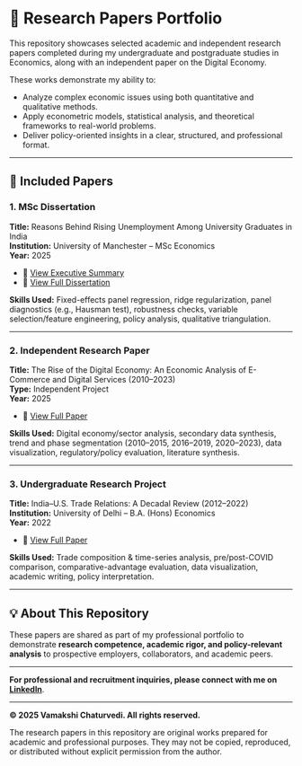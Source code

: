 # 📑 Research Papers Portfolio

This repository showcases selected academic and independent research papers completed during my undergraduate and postgraduate studies in Economics, along with an independent paper on the Digital Economy.

These works demonstrate my ability to:
- Analyze complex economic issues using both quantitative and qualitative methods.  
- Apply econometric models, statistical analysis, and theoretical frameworks to real-world problems.  
- Deliver policy-oriented insights in a clear, structured, and professional format.  

---

## 📂 Included Papers

### 1. MSc Dissertation  
**Title:** Reasons Behind Rising Unemployment Among University Graduates in India  
**Institution:** University of Manchester – MSc Economics  
**Year:** 2025  

- 📄 [View Executive Summary](https://github.com/Vamakshi6402/Research-Papers/blob/main/docs/01_Dissertation_ExecutiveSummary_GraduateUnemployment_India_2025.pdf)  
- 📄 [View Full Dissertation](./docs/02_Dissertation_GraduateUnemployment_India_2025.pdf)  

**Skills Used:** Fixed-effects panel regression, ridge regularization, panel diagnostics (e.g., Hausman test), robustness checks, variable selection/feature engineering, policy analysis, qualitative triangulation.

---

### 2. Independent Research Paper  
**Title:** The Rise of the Digital Economy: An Economic Analysis of E-Commerce and Digital Services (2010–2023)  
**Type:** Independent Project  
**Year:** 2025  

- 📄 [View Full Paper](./docs/03_Independent_Research_DigitalEconomy_2010_2023.pdf)  

**Skills Used:** Digital economy/sector analysis, secondary data synthesis, trend and phase segmentation (2010–2015, 2016–2019, 2020–2023), data visualization, regulatory/policy evaluation, literature synthesis.

---

### 3. Undergraduate Research Project  
**Title:** India–U.S. Trade Relations: A Decadal Review (2012–2022)  
**Institution:** University of Delhi – B.A. (Hons) Economics  
**Year:** 2022  

- 📄 [View Full Paper](./docs/04_UG_Research_India_US_Trade_2012_2022.pdf)  

**Skills Used:** Trade composition & time-series analysis, pre/post-COVID comparison, comparative-advantage evaluation, data visualization, academic writing, policy interpretation.

---

## 💡 About This Repository  

These papers are shared as part of my professional portfolio to demonstrate **research competence, academic rigor, and policy-relevant analysis** to prospective employers, collaborators, and academic peers.  

---

**For professional and recruitment inquiries, please connect with me on** [**LinkedIn**](https://www.linkedin.com/in/vamakshi-chaturvedi-283827206/).  

---

**© 2025 Vamakshi Chaturvedi. All rights reserved.**  

The research papers in this repository are original works prepared for academic and professional purposes. They may not be copied, reproduced, or distributed without explicit permission from the author.  
